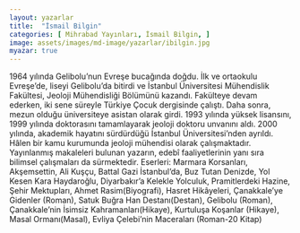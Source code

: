 ```yaml
---
layout: yazarlar
title:  "İsmail Bilgin"
categories: [ Mihrabad Yayınları, İsmail Bilgin, ]
image: assets/images/md-image/yazarlar/ibilgin.jpg
myazar: true
---
```


1964 yılında Gelibolu’nun Evreşe bucağında doğdu. İlk ve ortaokulu Evreşe’de, liseyi Gelibolu’da bitirdi ve İstanbul Üniversitesi Mühendislik Fakültesi, Jeoloji Mühendisliği Bölümünü kazandı. Fakülteye devam ederken, iki sene süreyle Türkiye Çocuk dergisinde çalıştı. Daha sonra, mezun olduğu üniversiteye asistan olarak girdi. 1993 yılında yüksek lisansını, 1999 yılında doktorasını tamamlayarak jeoloji doktoru unvanını aldı. 2000 yılında, akademik hayatını sürdürdüğü İstanbul Üniversitesi’nden ayrıldı. Hâlen bir kamu kurumunda jeoloji mühendisi olarak çalışmaktadır. Yayınlanmış makaleleri bulunan yazarın, edebî faaliyetlerinin yanı sıra bilimsel çalışmaları da sürmektedir. Eserleri: Marmara Korsanları, Akşemsettin, Ali Kuşçu, Battal Gazi İstanbul’da, Buz Tutan Denizde, Yol Kesen Kara Haydaroğlu, Diyarbakır’a Kelekle Yolculuk, Pramitlerdeki Hazine, Şehir Mektupları, Ahmet Rasim(Biyografi), Hasret Hikâyeleri, Çanakkale’ye Gidenler (Roman), Satuk Buğra Han Destanı(Destan), Gelibolu (Roman), Çanakkale’nin İsimsiz Kahramanları(Hikaye), Kurtuluşa Koşanlar (Hikaye), Masal Ormanı(Masal), Evliya Çelebi’nin Maceraları (Roman-20 Kitap)